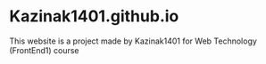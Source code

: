 # Kazinak1401.github.io
This website is a project made by Kazinak1401 for Web Technology (FrontEnd1) course
